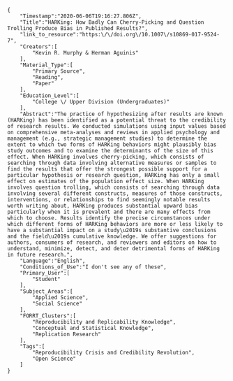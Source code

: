 
    {
        "Timestamp":"2020-06-06T19:16:27.806Z",
        "Title":"HARKing: How Badly Can Cherry-Picking and Question Trolling Produce Bias in Published Results?",
        "link_to_resource":"https:\/\/doi.org\/10.1007\/s10869-017-9524-7",
        "Creators":[
            "Kevin R. Murphy & Herman Aguinis"
        ],
        "Material_Type":[
            "Primary Source",
            "Reading",
            "Paper"
        ],
        "Education_Level":[
            "College \/ Upper Division (Undergraduates)"
        ],
        "Abstract":"The practice of hypothesizing after results are known (HARKing) has been identified as a potential threat to the credibility of research results. We conducted simulations using input values based on comprehensive meta-analyses and reviews in applied psychology and management (e.g., strategic management studies) to determine the extent to which two forms of HARKing behaviors might plausibly bias study outcomes and to examine the determinants of the size of this effect. When HARKing involves cherry-picking, which consists of searching through data involving alternative measures or samples to find the results that offer the strongest possible support for a particular hypothesis or research question, HARKing has only a small effect on estimates of the population effect size. When HARKing involves question trolling, which consists of searching through data involving several different constructs, measures of those constructs, interventions, or relationships to find seemingly notable results worth writing about, HARKing produces substantial upward bias particularly when it is prevalent and there are many effects from which to choose. Results identify the precise circumstances under which different forms of HARKing behaviors are more or less likely to have a substantial impact on a study\u2019s substantive conclusions and the field\u2019s cumulative knowledge. We offer suggestions for authors, consumers of research, and reviewers and editors on how to understand, minimize, detect, and deter detrimental forms of HARKing in future research.",
        "Language":"English",
        "Conditions_of_Use":"I don't see any of these",
        "Primary_User":[
            "Student"
        ],
        "Subject_Areas":[
            "Applied Science",
            "Social Science"
        ],
        "FORRT_Clusters":[
            "Reproducibility and Replicability Knowledge",
            "Conceptual and Statistical Knowledge",
            "Replication Research"
        ],
        "Tags":[
            "Reproducibility Crisis and Credibility Revolution",
            "Open Science"
        ]
    }
